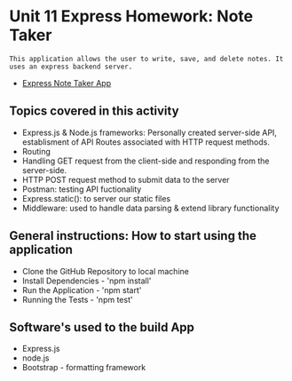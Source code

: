 # Unit 11 Express Homework: Note Taker
    This application allows the user to write, save, and delete notes. It uses an express backend server. 
+ [Express Note Taker App](https://github.com/adoming8/Unit11_ExpressNoteTakerApp.git "Express Note Taker App") 


## Topics covered in this activity

+ Express.js & Node.js frameworks: Personally created server-side API, establisment of API Routes associated with HTTP request methods. 
+ Routing
+ Handling GET request from the client-side and responding from the server-side. 
+ HTTP POST request method to submit data to the server
+ Postman: testing API fuctionality 
+ Express.static(): to server our static files
+ Middleware: used to handle data parsing & extend library functionality


## General instructions: How to start using the application
+ Clone the GitHub Repository to local machine
+ Install Dependencies - 'npm install'
+ Run the Application - 'npm start'
+ Running the Tests - 'npm test'


## Software's used to the build App
+ Express.js
+ node.js
+ Bootstrap - formatting framework

